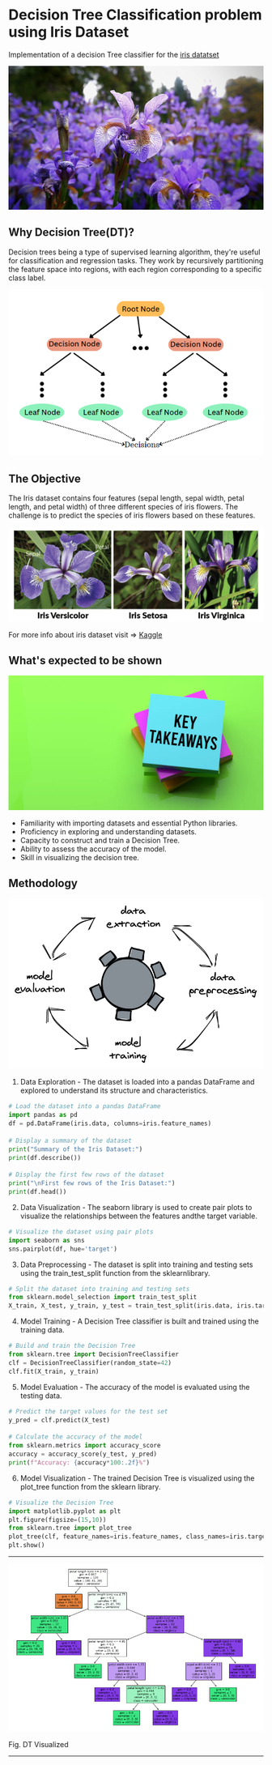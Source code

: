 # Decision Tree Classification problem using Iris Dataset

Implementation of a decision Tree classifier for the [iris datatset](https://www.kaggle.com/datasets/uciml/iris)

![alt text](images/iris.jpg)

## Why Decision Tree(DT)?

Decision trees being a type of supervised learning algorithm, they're useful for classification and regression tasks. They work by recursively partitioning the feature space into regions, with each region corresponding to a specific class label.

![decision tree overview in ML](images/dt.png)

## The Objective

The Iris dataset contains four features (sepal length, sepal width, petal length, and petal width) of three different species of iris flowers. The challenge is to predict the species of iris flowers based on these features.

![Iris dataset](images/iris-ml.png)

For more info about iris dataset visit => [Kaggle](https://www.kaggle.com/datasets/uciml/iris)

## What's expected to be shown

![key takeaways](images/takeaways.jpg)

- Familiarity with importing datasets and essential Python libraries.
- Proficiency in exploring and understanding datasets.
- Capacity to construct and train a Decision Tree.
- Ability to assess the accuracy of the model.
- Skill in visualizing the decision tree.

## Methodology

![methodology-overview](images/ml-model-iris.png)

1. Data Exploration - The dataset is loaded into a pandas DataFrame and explored to understand its structure and characteristics.

```python
# Load the dataset into a pandas DataFrame
import pandas as pd
df = pd.DataFrame(iris.data, columns=iris.feature_names)

# Display a summary of the dataset
print("Summary of the Iris Dataset:")
print(df.describe())

# Display the first few rows of the dataset
print("\nFirst few rows of the Iris Dataset:")
print(df.head())
```

2. Data Visualization - The seaborn library is used to create pair plots to visualize the relationships between the features andthe target variable.

```python
# Visualize the dataset using pair plots
import seaborn as sns
sns.pairplot(df, hue='target')
```

3. Data Preprocessing - The dataset is split into training and testing sets using the train_test_split function from the sklearnlibrary.

```python
# Split the dataset into training and testing sets
from sklearn.model_selection import train_test_split
X_train, X_test, y_train, y_test = train_test_split(iris.data, iris.target, test_size=0.2, random_state=42)
```

4. Model Training - A Decision Tree classifier is built and trained using the training data.

```python
# Build and train the Decision Tree
from sklearn.tree import DecisionTreeClassifier
clf = DecisionTreeClassifier(random_state=42)
clf.fit(X_train, y_train)
```

5. Model Evaluation - The accuracy of the model is evaluated using the testing data.

```python
# Predict the target values for the test set
y_pred = clf.predict(X_test)

# Calculate the accuracy of the model
from sklearn.metrics import accuracy_score
accuracy = accuracy_score(y_test, y_pred)
print(f"Accuracy: {accuracy*100:.2f}%")
```

6. Model Visualization - The trained Decision Tree is visualized using the plot_tree function from the sklearn library.

```python
# Visualize the Decision Tree
import matplotlib.pyplot as plt
plt.figure(figsize=(15,10))
from sklearn.tree import plot_tree
plot_tree(clf, feature_names=iris.feature_names, class_names=iris.target_names, filled=True)
plt.show()
```

---

![visualizing the DT](images/visualizing%20the%20dt.png)

Fig. DT Visualized

---
